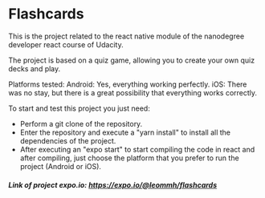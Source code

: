 # Flashcards

This is the project related to the react native module of the nanodegree developer react course of Udacity.

The project is based on a quiz game, allowing you to create your own quiz decks and play.

Platforms tested:
Android: Yes, everything working perfectly.
iOS: There was no stay, but there is a great possibility that everything works correctly.

To start and test this project you just need:

* Perform a git clone of the repository.
* Enter the repository and execute a "yarn install" to install all the dependencies of the project.
* After executing an "expo start" to start compiling the code in react and after compiling, just choose the platform that you prefer to run the project (Android or iOS).

##### Link of project expo.io: https://expo.io/@leommh/flashcards
